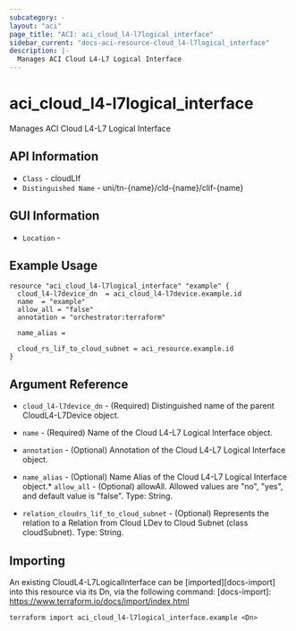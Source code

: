 ```yaml
---
subcategory: -
layout: "aci"
page_title: "ACI: aci_cloud_l4-l7logical_interface"
sidebar_current: "docs-aci-resource-cloud_l4-l7logical_interface"
description: |-
  Manages ACI Cloud L4-L7 Logical Interface
---
```


# aci_cloud_l4-l7logical_interface #

Manages ACI Cloud L4-L7 Logical Interface

## API Information ##

* `Class` - cloudLIf
* `Distinguished Name` - uni/tn-{name}/cld-{name}/clif-{name}

## GUI Information ##

* `Location` - 


## Example Usage ##

```hcl
resource "aci_cloud_l4-l7logical_interface" "example" {
  cloud_l4-l7device_dn  = aci_cloud_l4-l7device.example.id
  name  = "example"
  allow_all = "false"
  annotation = "orchestrator:terraform"

  name_alias = 

  cloud_rs_lif_to_cloud_subnet = aci_resource.example.id
}
```

## Argument Reference ##

* `cloud_l4-l7device_dn` - (Required) Distinguished name of the parent CloudL4-L7Device object.
* `name` - (Required) Name of the Cloud L4-L7 Logical Interface object.
* `annotation` - (Optional) Annotation of the Cloud L4-L7 Logical Interface object.
* `name_alias` - (Optional) Name Alias of the Cloud L4-L7 Logical Interface object.* `allow_all` - (Optional) allowAll. Allowed values are "no", "yes", and default value is "false". Type: String.


* `relation_cloudrs_lif_to_cloud_subnet` - (Optional) Represents the relation to a Relation from Cloud LDev to Cloud Subnet (class cloudSubnet).  Type: String.


## Importing ##

An existing CloudL4-L7LogicalInterface can be [imported][docs-import] into this resource via its Dn, via the following command:
[docs-import]: https://www.terraform.io/docs/import/index.html


```
terraform import aci_cloud_l4-l7logical_interface.example <Dn>
```